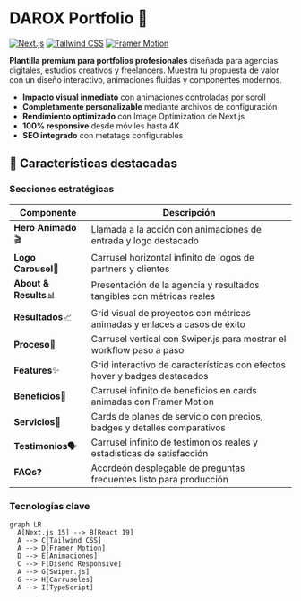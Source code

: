 # DAROX Portfolio 🚀

[![Next.js](https://img.shields.io/badge/Next.js-14-black?logo=next.js)](https://nextjs.org/)
[![Tailwind CSS](https://img.shields.io/badge/Tailwind_CSS-3.3-blueviolet?logo=tailwind-css)](https://tailwindcss.com/)
[![Framer Motion](https://img.shields.io/badge/Framer_Motion-latest-0055FF)](https://www.framer.com/motion/)

**Plantilla premium para portfolios profesionales** diseñada para agencias digitales, estudios creativos y freelancers. Muestra tu propuesta de valor con un diseño interactivo, animaciones fluidas y componentes modernos.


- **Impacto visual inmediato** con animaciones controladas por scroll
- **Completamente personalizable** mediante archivos de configuración
- **Rendimiento optimizado** con Image Optimization de Next.js
- **100% responsive** desde móviles hasta 4K
- **SEO integrado** con metatags configurables

## 🎯 Características destacadas

### Secciones estratégicas
| Componente          | Descripción                                                                 |
|---------------------|-----------------------------------------------------------------------------|
| **Hero Animado**🎬    | Llamada a la acción con animaciones de entrada y logo destacado             |
| **Logo Carousel**🔁    | Carrusel horizontal infinito de logos de partners y clientes               |
| **About & Results**📊 | Presentación de la agencia y resultados tangibles con métricas reales       |
| **Resultados**📈      | Grid visual de proyectos con métricas animadas y enlaces a casos de éxito   |
| **Proceso**🔄         | Carrusel vertical con Swiper.js para mostrar el workflow paso a paso        |
| **Features**✨        | Grid interactivo de características con efectos hover y badges destacados   |
| **Beneficios**💎      | Carrusel infinito de beneficios en cards animadas con Framer Motion         |
| **Servicios**💼       | Cards de planes de servicio con precios, badges y detalles comparativos    |
| **Testimonios**🗣️     | Carrusel infinito de testimonios reales y estadísticas de satisfacción     |
| **FAQs**❓            | Acordeón desplegable de preguntas frecuentes listo para producción         |

### Tecnologías clave
```mermaid
graph LR
  A[Next.js 15] --> B[React 19]
  A --> C[Tailwind CSS]
  A --> D[Framer Motion]
  D --> E[Animaciones]
  C --> F[Diseño Responsive]
  A --> G[Swiper.js]
  G --> H[Carruseles]
  A --> I[TypeScript]


